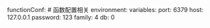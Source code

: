 functionConf: # 函数配置相关
  environment:
    variables:
      port: 6379
      host: 127.0.0.1
      password: 123
      family: 4
      db: 0